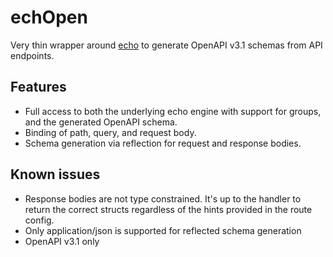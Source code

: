 # echOpen

Very thin wrapper around [echo](https://echo.labstack.com/) to generate OpenAPI v3.1 schemas from API endpoints.

## Features

- Full access to both the underlying echo engine with support for groups, and the generated OpenAPI schema.
- Binding of path, query, and request body.
- Schema generation via reflection for request and response bodies.

## Known issues

- Response bodies are not type constrained. It's up to the handler to return the correct structs regardless of the hints provided in the route config.
- Only application/json is supported for reflected schema generation
- OpenAPI v3.1 only
